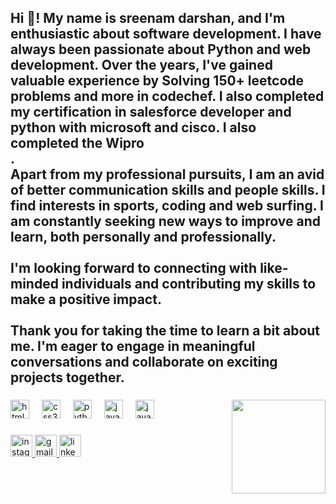 <h2 align="left">Hi 👋! My name is sreenam darshan, and I'm enthusiastic about software development. I have always been passionate about Python and web development. Over the years, I've gained valuable experience by Solving 150+ leetcode problems and more in codechef. I also completed my certification in salesforce developer and python with microsoft and cisco. I also completed the Wipro <br>. <br>Apart from my professional pursuits, I am an avid of better communication skills and people skills. I find interests in sports, coding and web surfing. I am constantly seeking new ways to improve and learn, both personally and professionally.<br><br> I'm looking forward to connecting with like-minded individuals and contributing my skills to make a positive impact.<br><br>Thank you for taking the time to learn a bit about me. I'm eager to engage in meaningful conversations and collaborate on exciting projects together.</h2>

###

<img align="right" height="150" src="https://media.licdn.com/dms/image/D5603AQGoecOuK4ZMwg/profile-displayphoto-shrink_800_800/0/1691587807215?e=2147483647&v=beta&t=WfUznAANmp4OAqGHwVbhGc0B_mC3EwRM7hzIRv8rxwc"  />

###

<div align="left">
  <img src="https://cdn.jsdelivr.net/gh/devicons/devicon/icons/html5/html5-original.svg" height="30" alt="html5 logo"  />
  <img width="12" />
  <img src="https://cdn.jsdelivr.net/gh/devicons/devicon/icons/css3/css3-original.svg" height="30" alt="css3 logo"  />
  <img width="12" />
  <img src="https://cdn.jsdelivr.net/gh/devicons/devicon/icons/python/python-original.svg" height="30" alt="python logo"  />
  <img width="12" />
  <img src="https://cdn.jsdelivr.net/gh/devicons/devicon/icons/javascript/javascript-original.svg" height="30" alt="javascript logo"  />
  <img width="12" />
  <img src="https://www.google.com/url?sa=i&url=https%3A%2F%2Fwww.pngegg.com%2Fen%2Fsearch%3Fq%3DSQL&psig=AOvVaw0o2vyh0d2_HBieMW0X5KFo&ust=1718867638028000&source=images&cd=vfe&opi=89978449&ved=0CBEQjRxqFwoTCNj1x4mP54YDFQAAAAAdAAAAABAE" height="30" alt="java logo"  />
</div>

###

<div align="left">
  <a href="https://instagram.com/myself_darshan2002?igshid=MzMyNGUyNmU2YQ==" target="_blank">
    <img src="https://img.shields.io/static/v1?message=Instagram&logo=instagram&label=&color=E4405F&logoColor=white&labelColor=&style=for-the-badge" height="35" alt="instagram logo"  />
  </a>
  <a href="darshanj590@gmail.com" target="_blank">
    <img src="https://img.shields.io/static/v1?message=Gmail&logo=gmail&label=&color=D14836&logoColor=white&labelColor=&style=for-the-badge" height="35" alt="gmail logo"  />
  </a>
  <a href="www.linkedin.com/in/sreenamdarshan-jawalkar-48021a283" target="_blank">
    <img src="https://img.shields.io/static/v1?message=LinkedIn&logo=linkedin&label=&color=0077B5&logoColor=white&labelColor=&style=for-the-badge" height="35" alt="linkedin logo"  />
  </a>
</div>

###

